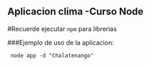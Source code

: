 ## Aplicacion clima -Curso Node 

#Recuerde ejecutar ```npm``` para librerias 

###Ejemplo de uso de la aplicacion:
```
 node app -d "Chalatenango"
 
 ```